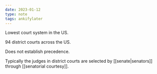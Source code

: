 ```yaml
---
date: 2023-01-12
type: note
tags: ankifylater
---
```


Lowest court system in the US.

94 district courts across the US.

Does not establish precedence.

Typically the judges in district courts are selected by [[senate|senators]] through [[senatorial courtesy]].
